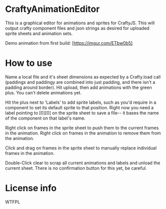 # CraftyAnimationEditor
This is a graphical editor for animations and sprites for CraftyJS. This will output crafty component files and json strings as desired for uploaded sprite sheets and animation sets.

Demo animation from first build:
[https://imgur.com/ETbw0b5]

# How to use

Name a local file and it's sheet dimensions as expected by a Crafty.load call (paddingx and paddingy are combined into just padding, and there isn't a padding around border). 
Hit upload, then add animations with the green plus.
You can't delete animations yet.

Hit the plus next to 'Labels' to add sprite labels, such as you'd require in a component to set its default sprite to that position. Right now you need a label pointing to [0][0] on the sprite sheet to save a file-- it bases the name of the component on that label's name.

Right click on frames in the sprite sheet to push them to the current frames in the animation.
Right click on frames in the animation to remove them from the animation.

Click and drag on frames in the sprite sheet to manually replace individual frames in the animation.

Double-Click clear to scrap all current animations and labels and unload the current sheet. There is no confirmation button for this yet, be careful.

# License info

WTFPL
